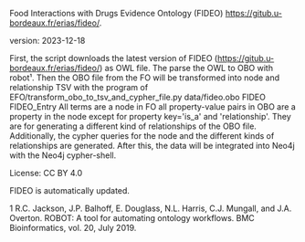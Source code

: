 Food Interactions with Drugs Evidence Ontology (FIDEO) https://gitub.u-bordeaux.fr/erias/fideo/.

version: 2023-12-18

First, the script downloads the latest version of FIDEO (https://gitub.u-bordeaux.fr/erias/fideo/) as OWL file.
The parse the OWL to OBO with robot¹.
Then the OBO file from the FO will be transformed into node and relationship TSV with the program of EFO/transform_obo_to_tsv_and_cypher_file.py data/fideo.obo FIDEO FIDEO_Entry
All terms are a node in FO all property-value pairs in OBO are a property in the node except for property key='is_a' and 'relationship'. They are for generating a different kind of relationships of the OBO file.
Additionally, the cypher queries for the node and the different kinds of relationships are generated. After this, the data will be integrated into Neo4j with the Neo4j cypher-shell.

License: CC BY 4.0

FIDEO is automatically updated.

1 R.C. Jackson, J.P. Balhoff, E. Douglass, N.L. Harris, C.J. Mungall, and J.A. Overton. ROBOT: A tool for automating ontology workflows. BMC Bioinformatics, vol. 20, July 2019.